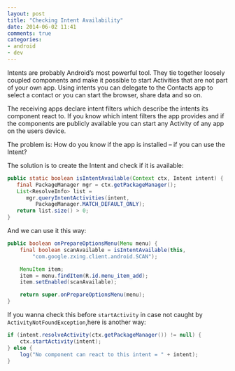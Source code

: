 ```yaml
---
layout: post
title: "Checking Intent Availability"
date: 2014-06-02 11:41
comments: true
categories: 
- android
- dev
---
```

Intents are probably Android’s most powerful tool. They tie together loosely coupled components and make it possible to start Activities that are not part of your own app. Using intents you can delegate to the Contacts app to select a contact or you can start the browser, share data and so on.

The receiving apps declare intent filters which describe the intents its component react to. If you know which intent filters the app provides and if the components are publicly available you can start any Activity of any app on the users device.

The problem is: How do you know if the app is installed – if you can use the Intent?

The solution is to create the Intent and check if it is available:

```java
public static boolean isIntentAvailable(Context ctx, Intent intent) {
   final PackageManager mgr = ctx.getPackageManager();
   List<ResolveInfo> list =
      mgr.queryIntentActivities(intent, 
         PackageManager.MATCH_DEFAULT_ONLY);
   return list.size() > 0;
}
```

And we can use it this way:

```java
public boolean onPrepareOptionsMenu(Menu menu) {
    final boolean scanAvailable = isIntentAvailable(this,
        "com.google.zxing.client.android.SCAN");

    MenuItem item;
    item = menu.findItem(R.id.menu_item_add);
    item.setEnabled(scanAvailable);

    return super.onPrepareOptionsMenu(menu);
}
```

If you wanna check this before ``startActivity`` in case not caught by ``ActivityNotFoundException``,here is another way:

```java
if (intent.resolveActivity(ctx.getPackageManager()) != null) {
    ctx.startActivity(intent);
} else {
    log("No component can react to this intent = " + intent);
}
```
